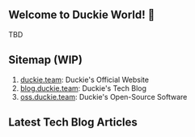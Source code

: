 ## Welcome to Duckie World! 🥳 

TBD

## Sitemap (WIP)

1. [duckie.team](https://duckie.team): Duckie's Official Website
2. [blog.duckie.team](https://blog.duckie.team): Duckie's Tech Blog
3. [oss.duckie.team](https://oss.duckie.team): Duckie's Open-Source Software

## Latest Tech Blog Articles

<!-- BLOG-POST-LIST:START -->
<!-- BLOG-POST-LIST:END -->